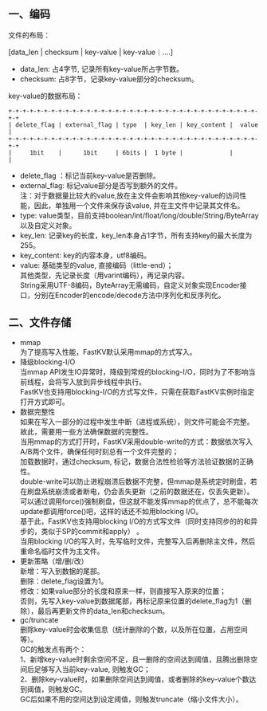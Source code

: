 ## 一、编码
文件的布局：

[data_len | checksum | key-value | key-value｜....]

- data_len: 占4字节, 记录所有key-value所占字节数。
- checksum: 占8字节，记录key-value部分的checksum。

key-value的数据布局：

```
+-+-+-+-+-+-+-+-+-+-+-+-+-+-+-+-+-+-+-+-+-+-+-+-+-+-+-+-+-+-+-+-+-+-+-+-+
| delete_flag | external_flag | type  | key_len | key_content |  value  |
+-+-+-+-+-+-+-+-+-+-+-+-+-+-+-+-+-+-+-+-+-+-+-+-+-+-+-+-+-+-+-+-+-+-+-+-+
|     1bit    |      1bit     | 6bits |  1 byte |             |         |
```

- delete_flag ：标记当前key-value是否删除。
- external_flag: 标记value部分是否写到额外的文件。<br/>
                 注：对于数据量比较大的value,放在主文件会影响其他key-value的访问性能，因此，单独用一个文件来保存该value, 并在主文件中记录其文件名。
- type: value类型，目前支持boolean/int/float/long/double/String/ByteArray以及自定义对象。
- key_len: 记录key的长度，key_len本身占1字节，所有支持key的最大长度为255。
- key_content: key的内容本身，utf8编码。
- value: 基础类型的value, 直接编码（little-end）；<br/>
         其他类型，先记录长度（用varint编码），再记录内容。<br/>
         String采用UTF-8编码，ByteArray无需编码，自定义对象实现Encoder接口，分别在Encoder的encode/decode方法中序列化和反序列化。

## 二、文件存储
- mmap <br/>
  为了提高写入性能，FastKV默认采用mmap的方式写入。
- 降级blocking-I/O <br/>
  当mmap API发生IO异常时，降级到常规的blocking-I/O，同时为了不影响当前线程，会将写入放到异步线程中执行。<br/>
  FastKV也支持用blocking-I/O的方式写文件，只需在获取FastKV实例时指定打开方式即可。
- 数据完整性 <br/>
  如果在写入一部分的过程中发生中断（进程或系统），则文件可能会不完整。<br/>
  故此，需要用一些方法确保数据的完整性。<br/>
  当用mmap的方式打开时，FastKV采用double-write的方式：数据依次写入A/B两个文件，确保任何时刻总有一个文件完整的；<br/>
  加载数据时，通过checksum, 标记，数据合法性检验等方法验证数据的正确性。<br/>
  double-write可以防止进程崩溃后数据不完整，但mmap是系统定时刷盘，若在刷盘系统崩溃或者断电，仍会丢失更新（之前的数据还在，仅丢失更新）。<br/>
  可以通过调用force()强制刷盘，但这就不能发挥mmap的优点了，总不能每次update都调用force()吧，这样的话还不如用blocking I/O。<br/>
  基于此，FastKV也支持用blocking I/O的方式写文件（同时支持同步的的和异步的，类似于SP的commit和apply） 。<br/>
  当用blocking I/O的写入时，先写临时文件，完整写入后再删除主文件，然后重命名临时文件为主文件。
- 更新策略（增/删/改）<br/>
  新增：写入到数据的尾部。<br/>
  删除：delete_flag设置为1。<br/>
  修改：如果value部分的长度和原来一样，则直接写入原来的位置；<br/>
       否则，先写入key-value到数据尾部，再标记原来位置的delete_flag为1（删除），最后再更新文件的data_len和checksum。
- gc/truncate <br/>
  删除key-value时会收集信息（统计删除的个数，以及所在位置，占用空间等）。<br/>
  GC的触发点有两个：<br/>
  1、新增key-value时剩余空间不足，且一删除的空间达到阈值，且腾出删除空间后足够写入当前key-value, 则触发GC；<br/>
  2、删除key-value时，如果删除空间达到阈值，或者删除的key-value个数达到阈值，则触发GC。<br/>
  GC后如果不用的空间达到设定阈值，则触发truncate（缩小文件大小）。
